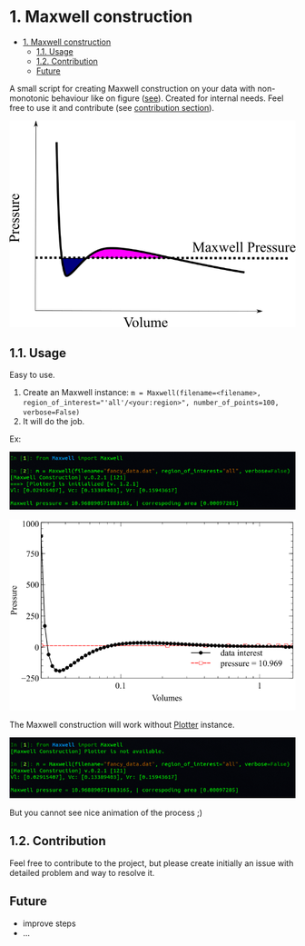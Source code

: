 # 1. Maxwell construction

- [1. Maxwell construction](#1-maxwell-construction)
  - [1.1. Usage](#11-usage)
  - [1.2. Contribution](#12-contribution)
  - [Future](#future)

A small script for creating Maxwell construction on your data with non-monotonic behaviour like on figure ([see](pic/idea.png)).
Created for internal needs. Feel free to use it and contribute (see [contribution section](#12-contribution)).

![idea](pic/idea.png)

## 1.1. Usage

Easy to use.

1. Create an Maxwell instance: `m = Maxwell(filename=<filename>, region_of_interest="'all'/<your:region>", number_of_points=100, verbose=False)` 
2. It will do the job.

Ex:

![usage1](pic/fancy_data_console.png)

![usage2](pic/fancy_data.png)


The Maxwell construction will work without [Plotter](https://github.com/AlexanderDKazakov/Plotter) instance.

![usage3](pic/Maxwell_noPlotter.png)

But you cannot see nice animation of the process ;)

## 1.2. Contribution

Feel free to contribute to the project, but please create initially an issue with detailed problem and way to resolve it. 

## Future 

 - improve steps
 - ...

